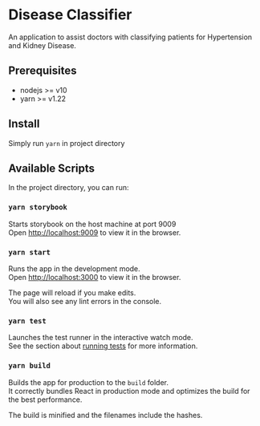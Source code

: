 # Disease Classifier

An application to assist doctors with classifying patients for Hypertension and Kidney Disease.

## Prerequisites
* nodejs >= v10
* yarn >= v1.22

## Install

Simply run `yarn` in project directory

## Available Scripts

In the project directory, you can run:

### `yarn storybook`

Starts storybook on the host machine at port 9009<br />
Open [http://localhost:9009](http://localhost:9009) to view it in the browser.

### `yarn start`

Runs the app in the development mode.<br />
Open [http://localhost:3000](http://localhost:3000) to view it in the browser.

The page will reload if you make edits.<br />
You will also see any lint errors in the console.

### `yarn test`

Launches the test runner in the interactive watch mode.<br />
See the section about [running tests](https://facebook.github.io/create-react-app/docs/running-tests) for more information.

### `yarn build`

Builds the app for production to the `build` folder.<br />
It correctly bundles React in production mode and optimizes the build for the best performance.

The build is minified and the filenames include the hashes.<br />
